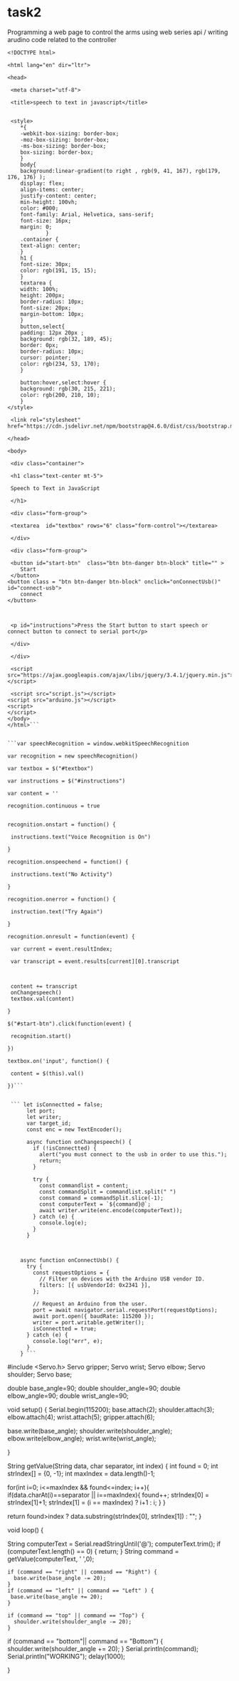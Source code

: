 # task2

Programming a web page to control the arms using web series api / writing arudino code related to the controller


```
<!DOCTYPE html>

<html lang="en" dir="ltr">

<head>

 <meta charset="utf-8">

 <title>speech to text in javascript</title>


 <style>
    *{
    -webkit-box-sizing: border-box;
    -moz-box-sizing: border-box;
    -ms-box-sizing: border-box;
    box-sizing: border-box;
    }
    body{
    background:linear-gradient(to right , rgb(9, 41, 167), rgb(179, 176, 176) );
    display: flex;
    align-items: center;
    justify-content: center;
    min-height: 100vh;
    color: #000;
    font-family: Arial, Helvetica, sans-serif;
    font-size: 16px;
    margin: 0;
            }
    .container {
    text-align: center;
    }
    h1 {
    font-size: 30px;
    color: rgb(191, 15, 15);
    }
    textarea {
    width: 100%;
    height: 200px;
    border-radius: 10px;
    font-size: 20px;
    margin-bottom: 10px;
    }
    button,select{
    padding: 12px 20px ;
    background: rgb(32, 189, 45);
    border: 0px;
    border-radius: 10px;
    cursor: pointer;
    color: rgb(234, 53, 170);
    }

    button:hover,select:hover {
    background: rgb(30, 215, 221);
    color: rgb(200, 210, 10);
    }
</style>

 <link rel="stylesheet" href="https://cdn.jsdelivr.net/npm/bootstrap@4.6.0/dist/css/bootstrap.min.css">

</head>

<body>

 <div class="container">

 <h1 class="text-center mt-5">

 Speech to Text in JavaScript

 </h1>

 <div class="form-group">

 <textarea  id="textbox" rows="6" class="form-control"></textarea>

 </div>

 <div class="form-group">

 <button id="start-btn"  class="btn btn-danger btn-block" title="" >
    Start
 </button>
<button class = "btn btn-danger btn-block" onclick="onConnectUsb()" id="connect-usb">
    connect
</button>


 
 <p id="instructions">Press the Start button to start speech or connect button to connect to serial port</p>

 </div>

 </div>

 <script src="https://ajax.googleapis.com/ajax/libs/jquery/3.4.1/jquery.min.js"></script>

 <script src="script.js"></script>
<script src="arduino.js"></script>
<script>
</script>
</body>
</html>```


```var speechRecognition = window.webkitSpeechRecognition

var recognition = new speechRecognition()

var textbox = $("#textbox")

var instructions = $("#instructions")

var content = ''

recognition.continuous = true


recognition.onstart = function() {

 instructions.text("Voice Recognition is On")

}

recognition.onspeechend = function() {

 instructions.text("No Activity")

}

recognition.onerror = function() {

 instruction.text("Try Again")

}

recognition.onresult = function(event) {

 var current = event.resultIndex;

 var transcript = event.results[current][0].transcript



 content += transcript
 onChangespeech()
 textbox.val(content)

}

$("#start-btn").click(function(event) {

 recognition.start()

})

textbox.on('input', function() {

 content = $(this).val()

})```


 ``` let isConnectted = false;
      let port;
      let writer;
      var target_id;
      const enc = new TextEncoder();

      async function onChangespeech() {
        if (!isConnectted) {
          alert("you must connect to the usb in order to use this.");
          return;
        }
       
        try {
          const commandlist = content;
          const commandSplit = commandlist.split(" ")
          const command = commandSplit.slice(-1);
          const computerText = `${command}@`;
          await writer.write(enc.encode(computerText));
        } catch (e) {
          console.log(e);
        }
      }
    
      

    async function onConnectUsb() {
      try {
        const requestOptions = {
          // Filter on devices with the Arduino USB vendor ID.
          filters: [{ usbVendorId: 0x2341 }],
        };

        // Request an Arduino from the user.
        port = await navigator.serial.requestPort(requestOptions);
        await port.open({ baudRate: 115200 });
        writer = port.writable.getWriter();
        isConnectted = true;
      } catch (e) {
        console.log("err", e);
      }
    } ```

```
#include <Servo.h>
Servo gripper;
Servo wrist;
Servo elbow;
Servo shoulder;
Servo base;

double base_angle=90;
double shoulder_angle=90;
double elbow_angle=90;
double wrist_angle=90;


void setup() {
 Serial.begin(115200);
   base.attach(2);
  shoulder.attach(3); 
  elbow.attach(4);
  wrist.attach(5);
  gripper.attach(6); 

  base.write(base_angle);
  shoulder.write(shoulder_angle);
  elbow.write(elbow_angle);
  wrist.write(wrist_angle);

}



String getValue(String data, char separator, int index)
{
  int found = 0;
  int strIndex[] = {0, -1};
  int maxIndex = data.length()-1;

  for(int i=0; i<=maxIndex && found<=index; i++){
    if(data.charAt(i)==separator || i==maxIndex){
        found++;
        strIndex[0] = strIndex[1]+1;
        strIndex[1] = (i == maxIndex) ? i+1 : i;
    }
  }

  return found>index ? data.substring(strIndex[0], strIndex[1]) : "";
}

void loop() {
  
  String computerText = Serial.readStringUntil('@');
  computerText.trim();
  if (computerText.length() == 0) {
    return;
  }
  String command = getValue(computerText, ' ',0);

    if (command == "right" || command == "Right") {
      base.write(base_angle -= 20);
    }
    if (command == "left" || command == "Left" ) {
     base.write(base_angle += 20);
    }

    if (command == "top" || command == "Top") {
      shoulder.write(shoulder_angle -= 20);
    }

   if (command == "bottom"|| command == "Bottom") {
     shoulder.write(shoulder_angle += 20);
    }
    Serial.println(command);
  Serial.println("WORKING");
  delay(1000);

}
```
